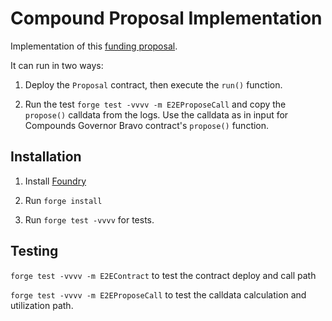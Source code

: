 # Compound Proposal Implementation

Implementation of this [funding proposal](https://www.comp.xyz/t/certora-formal-verification-proposal/3116).

It can run in two ways:

1. Deploy the `Proposal` contract, then execute the `run()` function.

2. Run the test `forge test -vvvv -m E2EProposeCall` and copy the `propose()` calldata from the logs.
   Use the calldata as in input for Compounds Governor Bravo contract's `propose()` function.

## Installation

1. Install [Foundry](https://book.getfoundry.sh/getting-started/installation.html)

2. Run `forge install`

3. Run `forge test -vvvv` for tests.

## Testing

`forge test -vvvv -m E2EContract` to test the contract deploy and call path

`forge test -vvvv -m E2EProposeCall` to test the calldata calculation and utilization path.